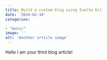 ```yaml
---
title: Build a custom blog using Svelte Kit
date: '2024-02-10'
categories:

- "music"
image: ''
alt: 'Another article image'
---
```


Hello I am your third blog article!
